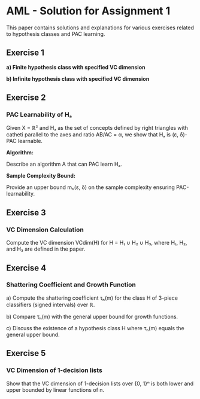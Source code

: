 # AML - Solution for Assignment 1

This paper contains solutions and explanations for various exercises related to hypothesis classes and PAC learning.

## Exercise 1

**a) Finite hypothesis class with specified VC dimension**

**b) Infinite hypothesis class with specified VC dimension**

## Exercise 2

### PAC Learnability of Hₐ ###

Given X = ℝ² and Hₐ as the set of concepts defined by right triangles with catheti parallel to the axes and ratio AB/AC = α, we show that Hₐ is (ε, δ)-PAC learnable.

**Algorithm:**

Describe an algorithm A that can PAC learn Hₐ.

**Sample Complexity Bound:**

Provide an upper bound mₕ(ε, δ) on the sample complexity ensuring PAC-learnability.

## Exercise 3

### VC Dimension Calculation

Compute the VC dimension VCdim(H) for H = H₁ ∪ H₂ ∪ H₃, where H₁, H₂, and H₃ are defined in the paper.

## Exercise 4

### Shattering Coefficient and Growth Function

a) Compute the shattering coefficient τₕ(m) for the class H of 3-piece classifiers (signed intervals) over ℝ.

b) Compare τₕ(m) with the general upper bound for growth functions.

c) Discuss the existence of a hypothesis class H where τₕ(m) equals the general upper bound.

## Exercise 5

### VC Dimension of 1-decision lists

Show that the VC dimension of 1-decision lists over {0, 1}ⁿ is both lower and upper bounded by linear functions of n.
